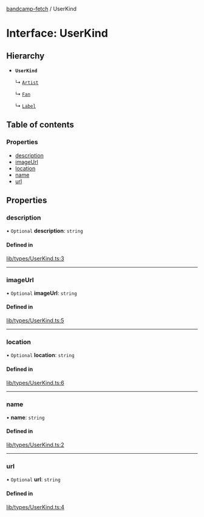 [bandcamp-fetch](../README.md) / UserKind

# Interface: UserKind

## Hierarchy

- **`UserKind`**

  ↳ [`Artist`](Artist.md)

  ↳ [`Fan`](Fan.md)

  ↳ [`Label`](Label.md)

## Table of contents

### Properties

- [description](UserKind.md#description)
- [imageUrl](UserKind.md#imageurl)
- [location](UserKind.md#location)
- [name](UserKind.md#name)
- [url](UserKind.md#url)

## Properties

### description

• `Optional` **description**: `string`

#### Defined in

[lib/types/UserKind.ts:3](https://github.com/patrickkfkan/bandcamp-fetch/blob/7bb1899/src/lib/types/UserKind.ts#L3)

___

### imageUrl

• `Optional` **imageUrl**: `string`

#### Defined in

[lib/types/UserKind.ts:5](https://github.com/patrickkfkan/bandcamp-fetch/blob/7bb1899/src/lib/types/UserKind.ts#L5)

___

### location

• `Optional` **location**: `string`

#### Defined in

[lib/types/UserKind.ts:6](https://github.com/patrickkfkan/bandcamp-fetch/blob/7bb1899/src/lib/types/UserKind.ts#L6)

___

### name

• **name**: `string`

#### Defined in

[lib/types/UserKind.ts:2](https://github.com/patrickkfkan/bandcamp-fetch/blob/7bb1899/src/lib/types/UserKind.ts#L2)

___

### url

• `Optional` **url**: `string`

#### Defined in

[lib/types/UserKind.ts:4](https://github.com/patrickkfkan/bandcamp-fetch/blob/7bb1899/src/lib/types/UserKind.ts#L4)
